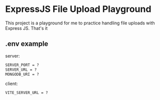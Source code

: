 # ExpressJS File Upload Playground

This project is a playground for me to practice handling file uploads with Express JS. That's it

## .env example

server:

```txt
SERVER_PORT = ?
SERVER_URL = ?
MONGODB_URI = ?
```

client:

```txt
VITE_SERVER_URL = ?
```
